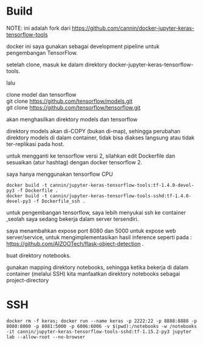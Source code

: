 # Build

NOTE: ini adalah fork dari https://github.com/cannin/docker-jupyter-keras-tensorflow-tools

docker ini saya gunakan sebagai development pipeline untuk pengembangan TensorFlow.

setelah clone, masuk ke dalam direktory docker-jupyter-keras-tensorflow-tools.

lalu 

clone model dan tensorflow   
git clone https://github.com/tensorflow/models.git     
git clone https://github.com/tensorflow/tensorflow.git   

akan menghasilkan direktory models dan tensorflow

direktory models akan di-COPY (bukan di-map), sehingga perubahan direktory models di dalam container, tidak bisa diakses langsung atau tidak ter-replikasi pada host.

untuk mengganti ke tensorflow versi 2, silahkan edit Dockerfile dan sesuaikan (atur hashtag) dengan docker tensorflow 2.

saya hanya menggunakan tensorflow CPU

```
docker build -t cannin/jupyter-keras-tensorflow-tools:tf-1.4.0-devel-py3 -f Dockerfile .
docker build -t cannin/jupyter-keras-tensorflow-tools-sshd:tf-1.4.0-devel-py3 -f Dockerfile_ssh .

```

untuk pengembangan tensorflow, saya lebih menyukai ssh ke container ,seolah saya sedang bekerja dalam server tersendiri.

saya menambahkan expose port 8080 dan 5000 untuk expose web server/service, untuk mengimplementasikan hasil inference seperti pada : https://github.com/AIZOOTech/flask-object-detection   .

buat direktory notebooks.

gunakan mapping direktory notebooks, sehingga ketika bekerja di dalam container (melalui SSH) kita manfaatkan direktory notebooks sebagai project-directory

# SSH
```
docker rm -f keras; docker run --name keras -p 2222:22 -p 8888:8888 -p 8080:8000 -p 8081:5000 -p 6006:6006 -v $(pwd):/notebooks -w /notebooks -it cannin/jupyter-keras-tensorflow-tools-sshd:tf-1.15.2-py3 jupyter lab --allow-root --no-browser

```
